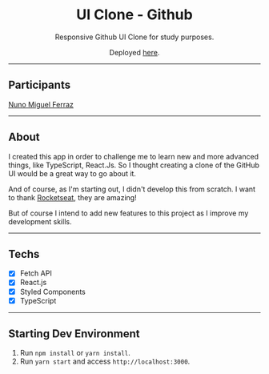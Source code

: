 <h1 align="center">
UI Clone - Github
</h1>

<p align="center">Responsive Github UI Clone for study purposes.</p>
<p align="center">Deployed <a href="https://cloneuigithub.netlify.app/">here</a>.</p>

<hr>

## Participants
[Nuno Miguel Ferraz](https://github.com/nmferraz)

---

## About

<p>I created this app in order to challenge me to learn new and more advanced things, like TypeScript, React.Js. So I thought creating a clone of the GitHub UI would be a great way to go about it.</p>
<p>And of course, as I'm starting out, I didn't develop this from scratch. I want to thank <a href="https://www.youtube.com/c/RocketSeat">Rocketseat</a>, they are amazing!</p>
<p>But of course I intend to add new features to this project as I improve my development skills.</p>

---

## Techs

- [x] Fetch API
- [x] React.js
- [x] Styled Components
- [x] TypeScript

---

## Starting Dev Environment

1. Run `npm install` or `yarn install`.<br />
2. Run `yarn start` and access `http://localhost:3000`.<br />
